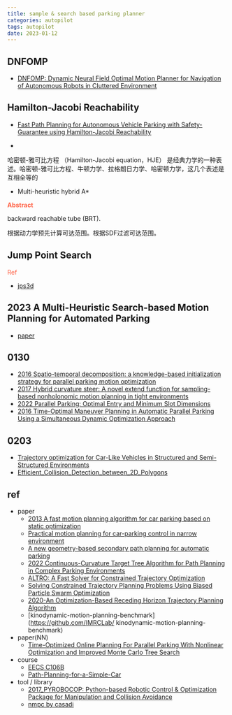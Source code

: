 ```yaml
---
title: sample & search based parking planner
categories: autopilot
tags: autopilot
date: 2023-01-12
---
```


## DNFOMP

- [DNFOMP: Dynamic Neural Field Optimal Motion Planner for Navigation of Autonomous Robots in Cluttered Environment](https://arxiv.org/pdf/2308.03539.pdf)

## Hamilton-Jacobi Reachability

- [Fast Path Planning for Autonomous Vehicle Parking with Safety-Guarantee using Hamilton-Jacobi Reachability](https://arxiv.org/abs/2310.15190)

- [](https://arxiv.org/html/2310.15190v2)

哈密顿-雅可比方程 （Hamilton-Jacobi equation，HJE） 是经典力学的一种表述。哈密顿-雅可比方程、牛顿力学、拉格朗日力学、哈密顿力学，这几个表述是互相全等的

- Multi-heuristic hybrid A*

**<font color='Tomato'>Abstract</font>**

backward reachable tube (BRT).

根据动力学预先计算可达范围。根据SDF过滤可达范围。

## Jump Point Search

<font color='Tomato'>Ref</font>

- [jps3d](https://github.com/KumarRobotics/jps3d/tree/master)

## 2023 A Multi-Heuristic Search-based Motion Planning for Automated Parking

- [paper](https://arxiv.org/pdf/2307.07857.pdf)



## 0130

- [2016 Spatio-temporal decomposition: a knowledge-based initialization strategy for parallel parking motion optimization]()
- [2017 Hybrid curvature steer: A novel extend function for sampling-based nonholonomic motion planning in tight environments]()
- [2022 Parallel Parking: Optimal Entry and Minimum Slot Dimensions](https://arxiv.org/abs/2205.02523)
- [2016 Time-Optimal Maneuver Planning in Automatic Parallel Parking Using a Simultaneous Dynamic Optimization Approach]()

## 0203

- [Trajectory optimization for Car-Like Vehicles in Structured and Semi-Structured Environments](https://ieeexplore.ieee.org/document/8500373)
- [Efficient_Collision_Detection_between_2D_Polygons](https://www.researchgate.net/publication/221546279_Efficient_Collision_Detection_between_2D_Polygons)

## ref

- paper
    - [2013 A fast motion planning algorithm for car parking based on static optimization]()
    - [Practical motion planning for car-parking control in narrow environment]()
    - [A new geometry-based secondary path planning for automatic parking](https://journals.sagepub.com/doi/full/10.1177/1729881420930575)
    - [2022 Continuous-Curvature Target Tree Algorithm for Path Planning in Complex Parking Environments](https://arxiv.org/pdf/2201.03163.pdf)
    - [ALTRO: A Fast Solver for Constrained Trajectory Optimization](https://www.ri.cmu.edu/publications/altro-a-fast-solver-for-constrained-trajectory-optimization/)
    - [Solving Constrained Trajectory Planning Problems Using Biased Particle Swarm Optimization](https://dspace.lib.cranfield.ac.uk/bitstream/handle/1826/16453/Solving_Constrained_Trajectory_Planning_problems-2021.pdf?sequence=4)
    - [2020-An Optimization-Based Receding Horizon Trajectory Planning Algorithm](https://www.sciencedirect.com/science/article/pii/S2405896320330810)
    - [kinodynamic-motion-planning-benchmark](https://github.com/IMRCLab/ kinodynamic-motion-planning-benchmark)
- paper(NN)
    - [Time-Optimized Online Planning For Parallel Parking With Nonlinear Optimization and Improved Monte Carlo Tree Search](https://www.semanticscholar.org/paper/Time-Optimized-Online-Planning-For-Parallel-Parking-Song-Chen/9ace2c192aea884f16ceac206ec278007139651d)
- course
    - [EECS C106B](https://pages.github.berkeley.edu/EECS-106/sp22-site/resources/)
    - [Path-Planning-for-a-Simple-Car](https://jckantor.github.io/CBE30338/07.06-Path-Planning-for-a-Simple-Car.html)
- tool / library
    - [2017_PYROBOCOP: Python-based Robotic Control & Optimization Package for Manipulation and Collision Avoidance]()
    - [nmpc by casadi](https://github.com/devsonni/MPC-Implementation/tree/main/Python%20Implementation)